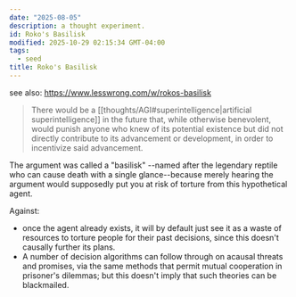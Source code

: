 ```yaml
---
date: "2025-08-05"
description: a thought experiment.
id: Roko's Basilisk
modified: 2025-10-29 02:15:34 GMT-04:00
tags:
  - seed
title: Roko's Basilisk
---
```


see also: https://www.lesswrong.com/w/rokos-basilisk

> There would be a [[thoughts/AGI#superintelligence|artificial superintelligence]] in the future that, while otherwise benevolent, would punish anyone who knew of its potential existence but did not directly contribute to its advancement or development, in order to incentivize said advancement.

The argument was called a "basilisk" --named after the legendary reptile who can cause death with a single glance--because merely hearing the argument would supposedly put you at risk of torture from this hypothetical agent.

Against:

- once the agent already exists, it will by default just see it as a waste of resources to torture people for their past decisions, since this doesn't causally further its plans.
- A number of decision algorithms can follow through on acausal threats and promises, via the same methods that permit mutual cooperation in prisoner's dilemmas; but this doesn't imply that such theories can be blackmailed.
